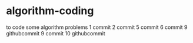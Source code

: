 # algorithm-coding
to code some algorithm problems
1 commit
2 commit
5 commit
6 commit
9 githubcommit
9 commit
10 githubcommit
